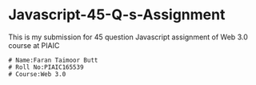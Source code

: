 # Javascript-45-Q-s-Assignment
This is my submission for 45 question Javascript assignment of Web 3.0 course at PIAIC
```
# Name:Faran Taimoor Butt
# Roll No:PIAIC165539
# Course:Web 3.0
```
